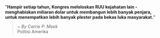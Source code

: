 "**Hampir setiap tahun, Kongres meloloskan RUU kejahatan lain - menghabiskan miliaran dolar untuk membangun lebih banyak penjara, untuk menempatkan lebih banyak plester pada bekas luka masyarakat.**"

> ~ _By Carrie P. Meek_  
Politisi Amerika
